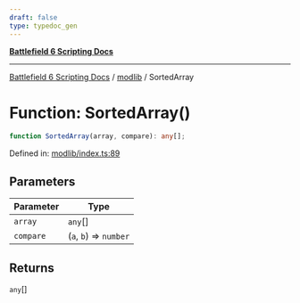 ```yaml
---
draft: false
type: typedoc_gen
---
```


[**Battlefield 6 Scripting Docs**](../../_index.md)

***

[Battlefield 6 Scripting Docs](../../_index.md) / [modlib](../_index.md) / SortedArray

# Function: SortedArray()

```ts
function SortedArray(array, compare): any[];
```

Defined in: [modlib/index.ts:89](https://github.com/battlefield-portal-community/portal-docs/blob/6d87e21c5922a3efb03c634dbe98e5fe6e797672/generators/santiago/modlib/index.ts#L89)

## Parameters

| Parameter | Type |
| ------ | ------ |
| `array` | `any`[] |
| `compare` | (`a`, `b`) => `number` |

## Returns

`any`[]
